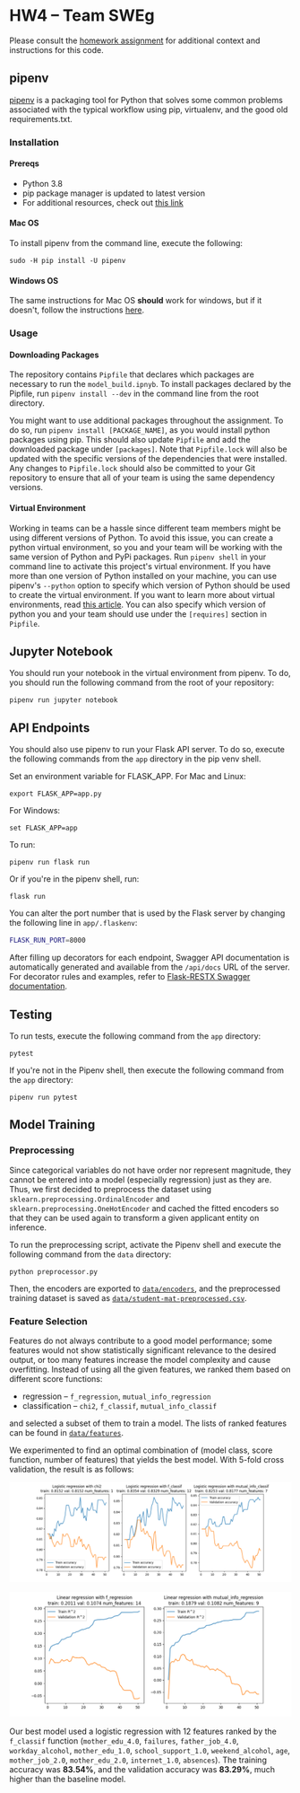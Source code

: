 # HW4 – Team SWEg

Please consult the [homework assignment](https://cmu-313.github.io//assignments/hw4) for additional context and instructions for this code.

## pipenv

[pipenv](https://pipenv.pypa.io/en/latest) is a packaging tool for Python that solves some common problems associated with the typical workflow using pip, virtualenv, and the good old requirements.txt.

### Installation

#### Prereqs

- Python 3.8
- pip package manager is updated to latest version
- For additional resources, check out [this link](https://pipenv-fork.readthedocs.io/en/latest/install.html#installing-pipenv)

#### Mac OS

To install pipenv from the command line, execute the following:

```terminal
sudo -H pip install -U pipenv
```

#### Windows OS

The same instructions for Mac OS **should** work for windows, but if it doesn't, follow the instructions [here](https://www.pythontutorial.net/python-basics/install-pipenv-windows).

### Usage

#### Downloading Packages

The repository contains `Pipfile` that declares which packages are necessary to run the `model_build.ipnyb`.
To install packages declared by the Pipfile, run `pipenv install --dev` in the command line from the root directory.

You might want to use additional packages throughout the assignment.
To do so, run `pipenv install [PACKAGE_NAME]`, as you would install python packages using pip.
This should also update `Pipfile` and add the downloaded package under `[packages]`.
Note that `Pipfile.lock` will also be updated with the specific versions of the dependencies that were installed.
Any changes to `Pipfile.lock` should also be committed to your Git repository to ensure that all of your team is using the same dependency versions.

#### Virtual Environment

Working in teams can be a hassle since different team members might be using different versions of Python.
To avoid this issue, you can create a python virtual environment, so you and your team will be working with the same version of Python and PyPi packages.
Run `pipenv shell` in your command line to activate this project's virtual environment.
If you have more than one version of Python installed on your machine, you can use pipenv's `--python` option to specify which version of Python should be used to create the virtual environment.
If you want to learn more about virtual environments, read [this article](https://docs.python-guide.org/dev/virtualenvs/#using-installed-packages).
You can also specify which version of python you and your team should use under the `[requires]` section in `Pipfile`.

## Jupyter Notebook

You should run your notebook in the virtual environment from pipenv.
To do, you should run the following command from the root of your repository:

```terminal
pipenv run jupyter notebook
```

## API Endpoints

You should also use pipenv to run your Flask API server.
To do so, execute the following commands from the `app` directory in the pip venv shell.

Set an environment variable for FLASK_APP.
For Mac and Linux:

```terminal
export FLASK_APP=app.py
```

For Windows:

```terminal
set FLASK_APP=app
```

To run:

```terminal
pipenv run flask run
```

Or if you're in the pipenv shell, run:

```terminal
flask run
```

You can alter the port number that is used by the Flask server by changing the following line in `app/.flaskenv`:

```sh
FLASK_RUN_PORT=8000
```

After filling up decorators for each endpoint, Swagger API documentation is automatically generated and available from the `/api/docs` URL of the server. For decorator rules and examples, refer to [Flask-RESTX Swagger documentation](https://flask-restx.readthedocs.io/en/latest/swagger.html#swagger-documentation).

## Testing

To run tests, execute the following command from the `app` directory:

```terminal
pytest
```

If you're not in the Pipenv shell, then execute the following command from the `app` directory:

```terminal
pipenv run pytest
```

## Model Training

### Preprocessing

Since categorical variables do not have order nor represent magnitude, they cannot be entered into a model (especially regression) just as they are.
Thus, we first decided to preprocess the dataset using `sklearn.preprocessing.OrdinalEncoder` and `sklearn.preprocessing.OneHotEncoder` and cached the fitted encoders so that they can be used again to transform a given applicant entity on inference.

To run the preprocessing script, activate the Pipenv shell and execute the following command from the `data` directory:

```terminal
python preprocessor.py
```

Then, the encoders are exported to [`data/encoders`](https://github.com/CMU-313/fall-22-hw4-team-sweg/tree/main/data/encoders), and the preprocessed training dataset is saved as [`data/student-mat-preprocessed.csv`](https://github.com/CMU-313/fall-22-hw4-team-sweg/blob/main/data/student-mat-preprocessed.csv).

### Feature Selection

Features do not always contribute to a good model performance; some features would not show statistically significant relevance to the desired output, or too many features increase the model complexity and cause overfitting.
Instead of using all the given features, we ranked them based on different score functions:

- regression – `f_regression`, `mutual_info_regression`
- classification – `chi2`, `f_classif`, `mutual_info_classif`

and selected a subset of them to train a model.
The lists of ranked features can be found in [`data/features`](https://github.com/CMU-313/fall-22-hw4-team-sweg/tree/main/data/features).

We experimented to find an optimal combination of (model class, score function, number of features) that yields the best model. With 5-fold cross validation, the result is as follows:

![logistic](./docs/logistic.png)

![linear](./docs/linear.png)

Our best model used a logistic regression with 12 features ranked by the `f_classif` function (`mother_edu_4.0`, `failures`, `father_job_4.0`, `workday_alcohol`, `mother_edu_1.0`, `school_support_1.0`, `weekend_alcohol`, `age`, `mother_job_2.0`, `mother_edu_2.0`, `internet_1.0`, `absences`). The training accuracy was **83.54%**, and the validation accuracy was **83.29%**, much higher than the baseline model.
